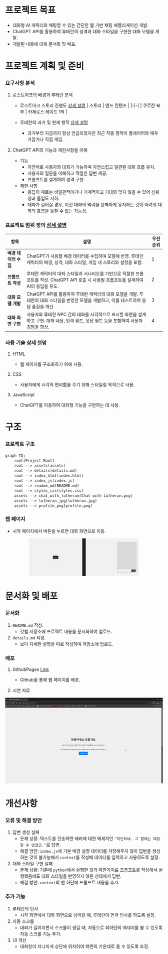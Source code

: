 # 프로젝트 목표
- 대화형 AI 캐릭터와 채팅할 수 있는 간단한 웹 기반 채팅 애플리케이션 개발.
- ChatGPT API를 활용하여 루테란의 성격과 대화 스타일을 구현한 대화 모델을 개발.
- 개발된 내용에 대해 문서화 및 배포.

# 프로젝트 계획 및 준비

### 요구사항 분석
1. 로스트아크의 배경과 루테란 분석 
    - 로스트아크 스토리 진행도 [상세 설명](details.md#로스트아크-스토리-진행도)
        | 스토리 | 엔드 컨텐츠 |
        |-|-|
        | 쿠르잔 북부 | 카제로스 레이드 1막 |

    - 루테란의 과거 및 현재 행적 [상세 설명](details.md#루테란의-과거-및-현재-행적)
        - 과거부터 지금까지 항상 언급되었지만 최근 작중 행적이 플레이어와 매우 가깝거나 직접 개입.

2. ChatGPT API의 기능과 제한사항을 이해
    - 기능
        - 자연어로 사용자와 대화가 가능하며 자연스럽고 일관된 대화 흐름 유지.
        - 사용자의 질문을 이해하고 적절한 답변 제공.
        - 프롬프트를 설계하여 성격 구현.
    - 제한 사항
        - 응답이 때로는 비일관적이거나 기계적이고 기대와 맞지 않을 수 있어 신뢰성과 몰입도 저하.
        - 대화가 길어질 경우, 이전 대화의 맥락을 완벽하게 유지하는 것이 어려워 대화의 흐름을 놓칠 수 있는 가능성.

### 프로젝트 범위 정의 [상세 설명](details.md#프로젝트-범위-정의)
| 항목 | 설명 | 우선순위 |
|-|-|-|
| **배경 데이터 수집** | ChatGPT가 사용할 배경 데이터를 수집하여 모델에 반영. 루테란 캐릭터의 배경, 성격, 대화 스타일, 게임 내 스토리와 설정을 포함. | 1 |
| **프롬프트 작성** | 루테란 캐릭터의 대화 스타일과 시나리오를 기반으로 적절한 프롬프트를 작성. ChatGPT API 호출 시 사용될 프롬프트를 설계하여 AI의 응답을 유도. | 2 |
| **대화 모델 개발** | ChatGPT API를 활용하여 루테란 캐릭터의 대화 모델을 개발. 루테란의 대화 스타일을 반영한 모델을 개발하고, 이를 테스트하여 응답 품질을 개선.| 3 |
| **대화 화면 구현**  | 사용자와 루테란 NPC 간의 대화를 시각적으로 표시할 화면을 설계하고 구현. 대화 내용, 입력 필드, 응답 필드 등을 포함하여 사용자 경험을 향상. | 4 |

### 사용 기술 [상세 설명](details.md#사용-기술)
1. HTML
    - 웹 페이지를 구조화하기 위해 사용.

2. CSS
    - 사용자에게 시각적 편리함을 주기 위해 스타일링 목적으로 사용.

3. JavaScript
    - ChatGPT를 이용하여 대화형 기능을 구현하는 데 사용.

# 구조

### 프로젝트 구조

``` mermaid
graph TD;
    root[Project Root]
    root --> assets[assets]
    root --> details[details.md]
    root --> index_html[index.html]
    root --> index_js[index.js]
    root --> readme_md[README.md]
    root --> styles_css[styles.css]
    assets --> chat_with_lutheran[Chat with Lutheran.png]
    assets --> lutheran_jpg[lutheran.jpg]
    assets --> profile_png[profile.png]
```

### 웹 페이지
- 시작 페이지에서 버튼을 누르면 대화 화면으로 이동.

<div align=center>
    <img src="assets/Chat with Lutheran.png" alt="Example Image of the Web Page" width=70%>
</div>

# 문서화 및 배포

### 문서화
1. `README.md` 작성.
    - 깃헙 저장소에 프로젝트 내용을 문서화하여 업로드.
2. `details.md` 작성.
    - 보다 자세한 설명을 따로 작성하여 저장소에 업로드.

### 배포
1. GithubPages [Link](https://tibboh17.github.io/LostArk-NPC/)
    - Github을 통해 웹 페이지를 배포.

2. 시연 자료

<div align=center>
    <img src="assets/Chat with Lutheran.gif">
</div>


# 개선사항

### 오류 및 해결 방안
1. 답변 생성 실패
    - 문제 상황: 텍스트를 전송하면 에러에 대한 메세지인 `"미안하네. 그 말에는 대답할 수 없겠군."`로 답변.
    - 해결 방안: `index.js`에 기본 배경 설정 데이터를 저장해두지 않아 답변을 생성하는 것이 불가능해서 `context`를 작성해 데이터를 입력하고 사용하도록 설정.
2. 대화 스타일 구현 실패
    - 문제 상황: 기존에 `python`에서 실행한 것과 마찬가지로 프롬프트를 작성해서 실행했음에도 대화 스타일을 반영하지 않은 상태에서 답변.
    - 해결 방안: `context`의 맨 하단에 프롬프트 내용을 추가.

### 추가 기능
1. 루테란의 인사
    - 시작 화면에서 대화 화면으로 넘어갈 때, 루테란이 먼저 인사를 하도록 설정.
2. 자동 스크롤
    - 대화가 길어지면서 스크롤이 생길 때, 자동으로 최하단의 메세지를 볼 수 있도록 자동 스크롤 기능 추가.
3. UI 개선
    - 대화창이 지나치게 상단에 위치하여 화면의 가운데로 올 수 있도록 조정.